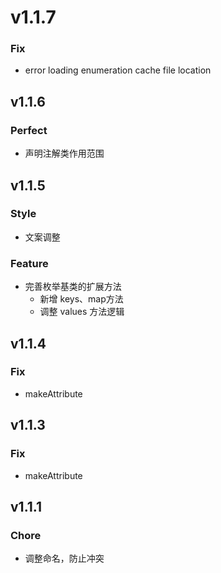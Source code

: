 # v1.1.7

### Fix

- error loading enumeration cache file location

## v1.1.6

### Perfect

- 声明注解类作用范围

## v1.1.5

### Style

- 文案调整

### Feature

- 完善枚举基类的扩展方法
  - 新增 keys、map方法
  - 调整 values 方法逻辑

## v1.1.4

### Fix

- makeAttribute

## v1.1.3

### Fix

- makeAttribute

## v1.1.1

### Chore

- 调整命名，防止冲突